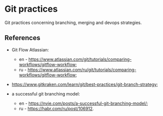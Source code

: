 # Git practices

Git practices concerning branching, merging and devops strategies.

## References

* Git Flow Atlassian:
	* en - https://www.atlassian.com/git/tutorials/comparing-workflows/gitflow-workflow;
	* ru - https://www.atlassian.com/ru/git/tutorials/comparing-workflows/gitflow-workflow;

* https://www.gitkraken.com/learn/git/best-practices/git-branch-strategy;

* a successful git branching model:
	* en - https://nvie.com/posts/a-successful-git-branching-model/;
	* ru - https://habr.com/ru/post/106912.

